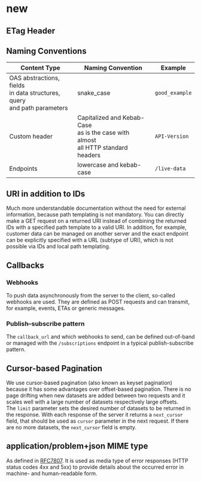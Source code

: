 # new
## ETag Header
## Naming Conventions
| Content Type        | Naming Convention| Example|
|---------------------|------------------|------------------|
| OAS abstractions, fields <br/>in data structures, query <br/>and path parameters| snake_case | `good_example` | 
| Custom header               | Capitalized and Kebab-Case <br/>as is the case with almost <br/>all HTTP standard headers | `API-Version` |
| Endpoints          | lowercase and kebab-case | `/live-data` |

## URI in addition to IDs
Much more understandable documentation without the need for external information, because path templating is not mandatory. You can directly make a GET request on a returned URI instead of combining the returned IDs with a specified path template to a valid URI. In addition, for example, customer data can be managed on another server and the exact endpoint can be explicitly specified with a URL (subtype of URI), which is not possible via IDs and local path templating. 

## Callbacks
### Webhooks
To push data asynchronously from the server to the client, so-called webhooks are used. They are defined as POST requests and can transmit, for example, events, ETAs or generic messages. 
### Publish–subscribe pattern
The `callback_url` and which webhooks to send, can be defined out-of-band or managed with the `/subscriptions` endpoint in a typical publish-subscribe pattern.

## Cursor-based Pagination
We use cursor-based pagination (also known as keyset pagination) because it has some advantages over offset-based pagination. There is no page drifting when new datasets are added between two requests and it scales well with a large number of datasets respectively large offsets.  
The `limit` parameter sets the desired number of datasets to be returned in the response. With each response of the server it returns a `next_cursor` field, that should be used as `cursor` parameter in the next request. If there are no more datasets, the `next_cursor` field is empty.  

## application/problem+json MIME type
As defined in [RFC7807](https://datatracker.ietf.org/doc/html/rfc7807). It is used as media type of error responses (HTTP status codes 4xx and 5xx) to provide details about the occurred error in machine- and human-readable form.
